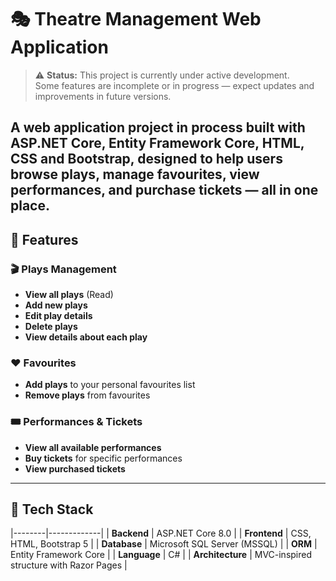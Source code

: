 # 🎭 Theatre Management Web Application

> ⚠️ **Status:** This project is currently under active development.  
> Some features are incomplete or in progress — expect updates and improvements in future versions.

A web application project in process built with **ASP.NET Core**, **Entity Framework Core**, **HTML, CSS and Bootstrap**, designed to help users browse plays, manage favourites, view performances, and purchase tickets — all in one place.
---

## 🚀 Features

### 🎬 Plays Management
- **View all plays** (Read)
- **Add new plays**
- **Edit play details**
- **Delete plays**
- **View details about each play**

### ❤️ Favourites
- **Add plays** to your personal favourites list
- **Remove plays** from favourites

### 🎟️ Performances & Tickets
- **View all available performances**
- **Buy tickets** for specific performances
- **View purchased tickets**

---

## 🧩 Tech Stack

|--------|-------------|
| **Backend** | ASP.NET Core 8.0 |
| **Frontend** | CSS, HTML, Bootstrap 5 |
| **Database** | Microsoft SQL Server (MSSQL) |
| **ORM** | Entity Framework Core |
| **Language** | C# |
| **Architecture** | MVC-inspired structure with Razor Pages |


